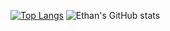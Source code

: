 [![Top Langs](https://github-readme-stats.vercel.app/api/top-langs/?username=ehoang0106&theme=tokyonight&layout=donut)](https://github.com/ehoang0106)
![Ethan's GitHub stats](https://github-readme-stats.vercel.app/api?username=ehoang0106&show_icons=true&theme=radical)
